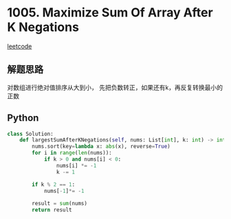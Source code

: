 # 1005. Maximize Sum Of Array After K Negations
[leetcode]()

## 解题思路
对数组进行绝对值排序从大到小， 先把负数转正，如果还有k，再反复转换最小的正数

## Python
```python
class Solution:
    def largestSumAfterKNegations(self, nums: List[int], k: int) -> int:
        nums.sort(key=lambda x: abs(x), reverse=True)
        for i in range(len(nums)):
            if k > 0 and nums[i] < 0:
                nums[i] *= -1
                k -= 1

        if k % 2 == 1:
            nums[-1]*= -1
        
        result = sum(nums)
        return result
```